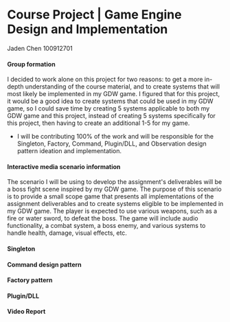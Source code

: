 # Course Project | Game Engine Design and Implementation
Jaden Chen 100912701

#### Group formation
I decided to work alone on this project for two reasons: to get a more in-depth understanding of the course material, and to create systems that will most likely be implemented in my GDW game. I figured that for this project, it would be a good idea to create systems that could be used in my GDW game, so 
I could save time by creating 5 systems applicable to both my GDW game and this project, instead of creating 5 systems specifically for this project, then having to create an additional 1-5 for my game.

- I will be contributing 100% of the work and will be responsible for the Singleton, Factory, Command, Plugin/DLL, and Observation design pattern ideation and implementation.

#### Interactive media scenario information
The scenario I will be using to develop the assignment's deliverables will be a boss fight scene inspired by my GDW game. The purpose of this scenario is to provide a small scope game that presents all implementations of the assignment deliverables and to create systems eligible to be implemented in my GDW game. 
The player is expected to use various weapons, such as a fire or water sword, to defeat the boss. The game will include audio functionality, a combat system, a boss enemy, and various systems to handle health, damage, visual effects, etc.

#### Singleton


#### Command design pattern


#### Factory pattern


#### Plugin/DLL


#### Video Report
